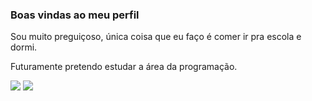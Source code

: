### Boas vindas ao meu perfil
Sou muito preguiçoso, única coisa que eu faço é comer ir pra escola e dormi.

Futuramente pretendo estudar a área da programação.

![](https://media.tenor.com/lT0M9AKFiwAAAAAM/bart-el-papuselo-bart-simpson.gif)
![](https://media.tenor.com/HApzlOkcrYIAAAAM/fr-ong.gif)
